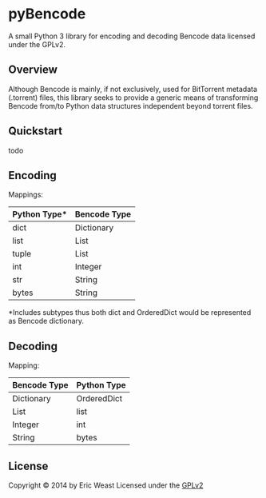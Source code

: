 pyBencode
=========
A small Python 3 library for encoding and decoding Bencode data licensed under the GPLv2.

Overview
----
Although Bencode is mainly, if not exclusively, used for BitTorrent metadata (.torrent) files, this library seeks to provide a generic means of transforming Bencode from/to Python data structures independent beyond torrent files.


Quickstart
----
todo

Encoding
----

Mappings: 

Python Type*  | Bencode Type
------------- | -------------
dict  | Dictionary
list  | List
tuple  | List
int  | Integer
str  | String
bytes  | String

*Includes subtypes thus both dict and OrderedDict would be represented as Bencode dictionary.

Decoding
----

Mapping:

Bencode Type | Python Type
------------- | -------------
Dictionary  | OrderedDict
List  | list
Integer  | int
String  | bytes



License
----
Copyright © 2014 by Eric Weast
Licensed under the [GPLv2](https://www.gnu.org/licenses/gpl-2.0.html "gnu.org")

